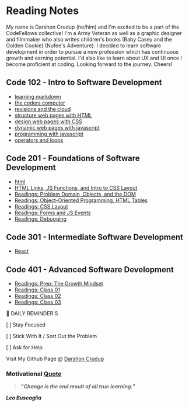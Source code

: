 # Reading Notes

My name is Darshon Crudup (he/him) and I'm excited to be a part of the CodeFellows collective! I'm a Army Veteran as well as a graphic designer and filmmaker who also writes children's books (Baby Casey and the Golden Cookie) (Nufee's Adventure). I decided to learn software development in order to pursue a new profession which has continuous growth and earning potential.  I'd also like to learn about UX and UI once I become proficient at coding. Looking forward to the journey.  Cheers!

## Code 102 - Intro to Software Development
* [learning markdown](./102/read01.md)
* [the coders computer](./102/read02.md)
* [revisions and the cloud](./102/read03.md)
* [structure web pages with HTML](./102/read04.md)
* [design web pages with CSS](./102/read05.md)
* [dynamic web pages with javascript](./102/read06.md)
* [programming with javascript](./102/read07.md)
* [operators and loops](./102/read08.md)

## Code 201 - Foundations of Software Development
* [html](./201/class-01.md)
* [HTML Links, JS Functions, and Intro to CSS Layout](201/class-04.md)
* [Readings: Problem Domain, Objects, and the DOM](201/class-06.md)
* [Readings: Object-Oriented Programming, HTML Tables](201/class-07.md)
* [Readings: CSS Layout](201/class-08.md)
* [Readings: Forms and JS Events](201/class-09.md)
* [Readings: Debugging](201/class-10.md)

## Code 301 - Intermediate Software Development
* [React](301/class-01.md)

## Code 401 - Advanced Software Development
* [Readings: Prep: The Growth Mindset](401/mindset.md)
* [Readings: Class 01](401/class-01.md)
* [Readings: Class 02](401/class-02.md)
* [Readings: Class 03](401/class-03.md)

 :loudspeaker: DAILY REMINDER'S

[ ] Stay Focused

[ ] Stick With It / Sort Out the Problem

[ ] Ask for Help

Visit My Github Page @ [Darshon Crudup](https://github.com/darshon-crudup)

### Motivational [Quote](Quote#)
> ***“Change is the end result of all true learning.”***

**_Leo Buscaglia_**
